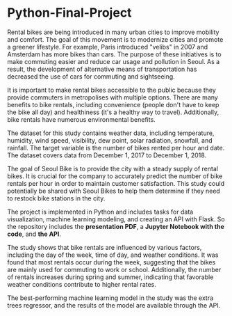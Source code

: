 # Python-Final-Project

Rental bikes are being introduced in many urban cities to improve mobility and comfort. The goal of this movement is to modernize cities and promote a greener lifestyle. For example, Paris introduced "velibs" in 2007 and Amsterdam has more bikes than cars. The purpose of these initiatives is to make commuting easier and reduce car usage and pollution in Seoul. As a result, the development of alternative means of transportation has decreased the use of cars for commuting and sightseeing.

It is important to make rental bikes accessible to the public because they provide commuters in metropolises with multiple options. There are many benefits to bike rentals, including convenience (people don't have to keep the bike all day) and healthiness (it's a healthy way to travel). Additionally, bike rentals have numerous environmental benefits.

The dataset for this study contains weather data, including temperature, humidity, wind speed, visibility, dew point, solar radiation, snowfall, and rainfall. The target variable is the number of bikes rented per hour and date. The dataset covers data from December 1, 2017 to December 1, 2018.

The goal of Seoul Bike is to provide the city with a steady supply of rental bikes. It is crucial for the company to accurately predict the number of bike rentals per hour in order to maintain customer satisfaction. This study could potentially be shared with Seoul Bikes to help them determine if they need to restock bike stations in the city.

The project is implemented in Python and includes tasks for data visualization, machine learning modeling, and creating an API with Flask. So the repository includes the **presentation PDF**, a **Jupyter Notebook with the code**, and **the API**.

The study shows that bike rentals are influenced by various factors, including the day of the week, time of day, and weather conditions. It was found that most rentals occur during the week, suggesting that the bikes are mainly used for commuting to work or school. Additionally, the number of rentals increases during spring and summer, indicating that favorable weather conditions contribute to higher rental rates.

The best-performing machine learning model in the study was the extra trees regressor, and the results of the model are available through the API.
